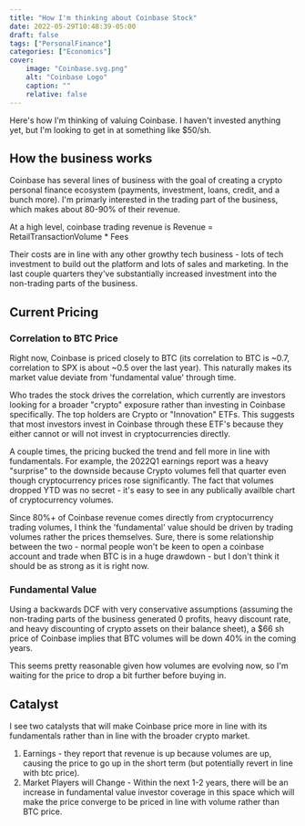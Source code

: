 ```yaml
---
title: "How I'm thinking about Coinbase Stock"
date: 2022-05-29T10:48:39-05:00
draft: false
tags: ["PersonalFinance"]
categories: ["Economics"]
cover:
    image: "Coinbase.svg.png"
    alt: "Coinbase Logo"
    caption: ""
    relative: false
---
```


Here's how I'm thinking of valuing Coinbase. I haven't invested anything yet, but I'm looking to get in at something like $50/sh. 

## How the business works
Coinbase has several lines of business with the goal of creating a crypto personal finance ecosystem (payments, investment, loans, credit, and a bunch more). I'm primarly interested in the trading part of the business, which makes about 80-90% of their revenue. 

At a high level, coinbase trading revenue is 
Revenue = RetailTransactionVolume * Fees

Their costs are in line with any other growthy tech business - lots of tech investment to build out the platform and lots of sales and marketing. In the last couple quarters they've substantially increased investment into the non-trading parts of the business. 

## Current Pricing
### Correlation to BTC Price
Right now, Coinbase is priced closely to BTC (its correlation to BTC is ~0.7, correlation to SPX is about ~0.5 over the last year). This naturally makes its market value deviate from 'fundamental value' through time. 

Who trades the stock drives the correlation, which currently are investors looking for a broader "crypto" exposure rather than investing in Coinbase specifically. The top holders are Crypto or "Innovation" ETFs. This suggests that most investors invest in Coinbase through these ETF's because they either cannot or will not invest in cryptocurrencies directly. 

A couple times, the pricing bucked the trend and fell more in line with fundamentals. For example, the 2022Q1 earnings report was a heavy "surprise" to the downside because Crypto volumes fell that quarter even though cryptocurrency prices rose significantly. The fact that volumes dropped YTD was no secret - it's easy to see in any publically availble chart of cryptocurrency volumes. 

Since 80%+ of Coinbase revenue comes directly from cryptocurrency trading volumes, I think the 'fundamental' value should be driven by trading volumes rather the prices themselves. Sure, there is some relationship between the two - normal people won't be keen to open a coinbase account and trade when BTC is in a huge drawdown - but I don't think it should be as strong as it is right now. 

### Fundamental Value
Using a backwards DCF with very conservative assumptions (assuming the non-trading parts of the business generated 0 profits, heavy discount rate, and heavy discounting of crypto assets on their balance sheet), a $66 sh price of Coinbase implies that BTC volumes will be down 40% in the coming years. 

This seems pretty reasonable given how volumes are evolving now, so I'm waiting for the price to drop a bit further before buying in. 

## Catalyst
I see two catalysts that will make Coinbase price more in line with its fundamentals rather than in line with the broader crypto market. 

1. Earnings - they report that revenue is up because volumes are up, causing the price to go up in the short term (but potentially revert in line with btc price). 
2. Market Players will Change - Within the next 1-2 years, there will be an increase in fundamental value investor coverage in this space which will make the price converge to be priced in line with volume rather than BTC price. 